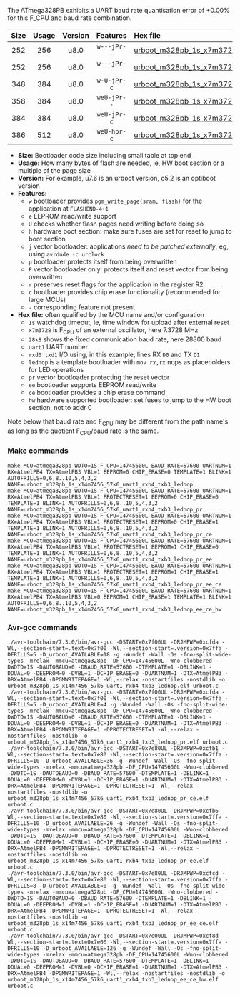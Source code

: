 The ATmega328PB exhibits a UART baud rate quantisation error of +0.00% for this F_CPU and baud rate combination.

|Size|Usage|Version|Features|Hex file|
|:-:|:-:|:-:|:-:|:--|
|252|256|u8.0|`w---jPr--`|[urboot_m328pb_1s_x7m3728_28k8_uart1_rxb4_txb3_lednop.hex](https://raw.githubusercontent.com/stefanrueger/urboot.hex/main/mcus/atmega328pb/watchdog_1_s/external_oscillator_x/%2B7m372800_hz/%2B%2B28k8_baud/uart1_rxb4_txb3/lednop/urboot_m328pb_1s_x7m3728_28k8_uart1_rxb4_txb3_lednop.hex)|
|252|256|u8.0|`w---jPr--`|[urboot_m328pb_1s_x7m3728_28k8_uart1_rxb4_txb3_lednop_pr.hex](https://raw.githubusercontent.com/stefanrueger/urboot.hex/main/mcus/atmega328pb/watchdog_1_s/external_oscillator_x/%2B7m372800_hz/%2B%2B28k8_baud/uart1_rxb4_txb3/lednop/urboot_m328pb_1s_x7m3728_28k8_uart1_rxb4_txb3_lednop_pr.hex)|
|348|384|u8.0|`w-U-jPr-c`|[urboot_m328pb_1s_x7m3728_28k8_uart1_rxb4_txb3_lednop_pr_ce.hex](https://raw.githubusercontent.com/stefanrueger/urboot.hex/main/mcus/atmega328pb/watchdog_1_s/external_oscillator_x/%2B7m372800_hz/%2B%2B28k8_baud/uart1_rxb4_txb3/lednop/urboot_m328pb_1s_x7m3728_28k8_uart1_rxb4_txb3_lednop_pr_ce.hex)|
|358|384|u8.0|`weU-jPr--`|[urboot_m328pb_1s_x7m3728_28k8_uart1_rxb4_txb3_lednop_pr_ee.hex](https://raw.githubusercontent.com/stefanrueger/urboot.hex/main/mcus/atmega328pb/watchdog_1_s/external_oscillator_x/%2B7m372800_hz/%2B%2B28k8_baud/uart1_rxb4_txb3/lednop/urboot_m328pb_1s_x7m3728_28k8_uart1_rxb4_txb3_lednop_pr_ee.hex)|
|384|384|u8.0|`weU-jPr-c`|[urboot_m328pb_1s_x7m3728_28k8_uart1_rxb4_txb3_lednop_pr_ee_ce.hex](https://raw.githubusercontent.com/stefanrueger/urboot.hex/main/mcus/atmega328pb/watchdog_1_s/external_oscillator_x/%2B7m372800_hz/%2B%2B28k8_baud/uart1_rxb4_txb3/lednop/urboot_m328pb_1s_x7m3728_28k8_uart1_rxb4_txb3_lednop_pr_ee_ce.hex)|
|386|512|u8.0|`weU-hpr-c`|[urboot_m328pb_1s_x7m3728_28k8_uart1_rxb4_txb3_lednop_ee_ce_hw.hex](https://raw.githubusercontent.com/stefanrueger/urboot.hex/main/mcus/atmega328pb/watchdog_1_s/external_oscillator_x/%2B7m372800_hz/%2B%2B28k8_baud/uart1_rxb4_txb3/lednop/urboot_m328pb_1s_x7m3728_28k8_uart1_rxb4_txb3_lednop_ee_ce_hw.hex)|

- **Size:** Bootloader code size including small table at top end
- **Usage:** How many bytes of flash are needed, ie, HW boot section or a multiple of the page size
- **Version:** For example, u7.6 is an urboot version, o5.2 is an optiboot version
- **Features:**
  + `w` bootloader provides `pgm_write_page(sram, flash)` for the application at `FLASHEND-4+1`
  + `e` EEPROM read/write support
  + `U` checks whether flash pages need writing before doing so
  + `h` hardware boot section: make sure fuses are set for reset to jump to boot section
  + `j` vector bootloader: applications *need to be patched externally*, eg, using `avrdude -c urclock`
  + `p` bootloader protects itself from being overwritten
  + `P` vector bootloader only: protects itself and reset vector from being overwritten
  + `r` preserves reset flags for the application in the register R2
  + `c` bootloader provides chip erase functionality (recommended for large MCUs)
  + `-` corresponding feature not present
- **Hex file:** often qualified by the MCU name and/or configuration
  + `1s` watchdog timeout, ie, time window for upload after external reset
  + `x7m3728` is F<sub>CPU</sub> of an external oscillator, here 7.3728 MHz
  + `28k8` shows the fixed communication baud rate, here 28800 baud
  + `uart1` UART number
  + `rxd0 txd1` I/O using, in this example, lines RX `D0` and TX `D1`
  + `lednop` is a template bootloader with `mov rx,rx` nops as placeholders for LED operations
  + `pr` vector bootloader protecting the reset vector
  + `ee` bootloader supports EEPROM read/write
  + `ce` bootloader provides a chip erase command
  + `hw` hardware supported bootloader: set fuses to jump to the HW boot section, not to addr 0


Note below that baud rate and F<sub>CPU</sub> may be different from the path name's as long as the quotient F<sub>CPU</sub>/baud rate is the same.

### Make commands
```
make MCU=atmega328pb WDTO=1S F_CPU=14745600L BAUD_RATE=57600 UARTNUM=1 RX=AtmelPB4 TX=AtmelPB3 VBL=1 EEPROM=0 CHIP_ERASE=0 TEMPLATE=1 BLINK=1 AUTOFRILLS=0,6,8..10,5,4,3,2 NAME=urboot_m328pb_1s_x14m7456_57k6_uart1_rxb4_txb3_lednop
make MCU=atmega328pb WDTO=1S F_CPU=14745600L BAUD_RATE=57600 UARTNUM=1 RX=AtmelPB4 TX=AtmelPB3 VBL=1 PROTECTRESET=1 EEPROM=0 CHIP_ERASE=0 TEMPLATE=1 BLINK=1 AUTOFRILLS=0,6,8..10,5,4,3,2 NAME=urboot_m328pb_1s_x14m7456_57k6_uart1_rxb4_txb3_lednop_pr
make MCU=atmega328pb WDTO=1S F_CPU=14745600L BAUD_RATE=57600 UARTNUM=1 RX=AtmelPB4 TX=AtmelPB3 VBL=1 PROTECTRESET=1 EEPROM=0 CHIP_ERASE=1 TEMPLATE=1 BLINK=1 AUTOFRILLS=0,6,8..10,5,4,3,2 NAME=urboot_m328pb_1s_x14m7456_57k6_uart1_rxb4_txb3_lednop_pr_ce
make MCU=atmega328pb WDTO=1S F_CPU=14745600L BAUD_RATE=57600 UARTNUM=1 RX=AtmelPB4 TX=AtmelPB3 VBL=1 PROTECTRESET=1 EEPROM=1 CHIP_ERASE=0 TEMPLATE=1 BLINK=1 AUTOFRILLS=0,6,8..10,5,4,3,2 NAME=urboot_m328pb_1s_x14m7456_57k6_uart1_rxb4_txb3_lednop_pr_ee
make MCU=atmega328pb WDTO=1S F_CPU=14745600L BAUD_RATE=57600 UARTNUM=1 RX=AtmelPB4 TX=AtmelPB3 VBL=1 PROTECTRESET=1 EEPROM=1 CHIP_ERASE=1 TEMPLATE=1 BLINK=1 AUTOFRILLS=0,6,8..10,5,4,3,2 NAME=urboot_m328pb_1s_x14m7456_57k6_uart1_rxb4_txb3_lednop_pr_ee_ce
make MCU=atmega328pb WDTO=1S F_CPU=14745600L BAUD_RATE=57600 UARTNUM=1 RX=AtmelPB4 TX=AtmelPB3 VBL=0 EEPROM=1 CHIP_ERASE=1 TEMPLATE=1 BLINK=1 AUTOFRILLS=0,6,8..10,5,4,3,2 NAME=urboot_m328pb_1s_x14m7456_57k6_uart1_rxb4_txb3_lednop_ee_ce_hw
```

### Avr-gcc commands
```
./avr-toolchain/7.3.0/bin/avr-gcc -DSTART=0x7f00UL -DRJMPWP=0xcfda -Wl,--section-start=.text=0x7f00 -Wl,--section-start=.version=0x7ffa -DFRILLS=5 -D_urboot_AVAILABLE=18 -g -Wundef -Wall -Os -fno-split-wide-types -mrelax -mmcu=atmega328pb -DF_CPU=14745600L -Wno-clobbered -DWDTO=1S -DAUTOBAUD=0 -DBAUD_RATE=57600 -DTEMPLATE=1 -DBLINK=1 -DDUAL=0 -DEEPROM=0 -DVBL=1 -DCHIP_ERASE=0 -DUARTNUM=1 -DTX=AtmelPB3 -DRX=AtmelPB4 -DPGMWRITEPAGE=1 -Wl,--relax -nostartfiles -nostdlib -o urboot_m328pb_1s_x14m7456_57k6_uart1_rxb4_txb3_lednop.elf urboot.c
./avr-toolchain/7.3.0/bin/avr-gcc -DSTART=0x7f00UL -DRJMPWP=0xcfda -Wl,--section-start=.text=0x7f00 -Wl,--section-start=.version=0x7ffa -DFRILLS=5 -D_urboot_AVAILABLE=4 -g -Wundef -Wall -Os -fno-split-wide-types -mrelax -mmcu=atmega328pb -DF_CPU=14745600L -Wno-clobbered -DWDTO=1S -DAUTOBAUD=0 -DBAUD_RATE=57600 -DTEMPLATE=1 -DBLINK=1 -DDUAL=0 -DEEPROM=0 -DVBL=1 -DCHIP_ERASE=0 -DUARTNUM=1 -DTX=AtmelPB3 -DRX=AtmelPB4 -DPGMWRITEPAGE=1 -DPROTECTRESET=1 -Wl,--relax -nostartfiles -nostdlib -o urboot_m328pb_1s_x14m7456_57k6_uart1_rxb4_txb3_lednop_pr.elf urboot.c
./avr-toolchain/7.3.0/bin/avr-gcc -DSTART=0x7e80UL -DRJMPWP=0xcfb1 -Wl,--section-start=.text=0x7e80 -Wl,--section-start=.version=0x7ffa -DFRILLS=10 -D_urboot_AVAILABLE=36 -g -Wundef -Wall -Os -fno-split-wide-types -mrelax -mmcu=atmega328pb -DF_CPU=14745600L -Wno-clobbered -DWDTO=1S -DAUTOBAUD=0 -DBAUD_RATE=57600 -DTEMPLATE=1 -DBLINK=1 -DDUAL=0 -DEEPROM=0 -DVBL=1 -DCHIP_ERASE=1 -DUARTNUM=1 -DTX=AtmelPB3 -DRX=AtmelPB4 -DPGMWRITEPAGE=1 -DPROTECTRESET=1 -Wl,--relax -nostartfiles -nostdlib -o urboot_m328pb_1s_x14m7456_57k6_uart1_rxb4_txb3_lednop_pr_ce.elf urboot.c
./avr-toolchain/7.3.0/bin/avr-gcc -DSTART=0x7e80UL -DRJMPWP=0xcfb6 -Wl,--section-start=.text=0x7e80 -Wl,--section-start=.version=0x7ffa -DFRILLS=10 -D_urboot_AVAILABLE=26 -g -Wundef -Wall -Os -fno-split-wide-types -mrelax -mmcu=atmega328pb -DF_CPU=14745600L -Wno-clobbered -DWDTO=1S -DAUTOBAUD=0 -DBAUD_RATE=57600 -DTEMPLATE=1 -DBLINK=1 -DDUAL=0 -DEEPROM=1 -DVBL=1 -DCHIP_ERASE=0 -DUARTNUM=1 -DTX=AtmelPB3 -DRX=AtmelPB4 -DPGMWRITEPAGE=1 -DPROTECTRESET=1 -Wl,--relax -nostartfiles -nostdlib -o urboot_m328pb_1s_x14m7456_57k6_uart1_rxb4_txb3_lednop_pr_ee.elf urboot.c
./avr-toolchain/7.3.0/bin/avr-gcc -DSTART=0x7e80UL -DRJMPWP=0xcfcd -Wl,--section-start=.text=0x7e80 -Wl,--section-start=.version=0x7ffa -DFRILLS=8 -D_urboot_AVAILABLE=0 -g -Wundef -Wall -Os -fno-split-wide-types -mrelax -mmcu=atmega328pb -DF_CPU=14745600L -Wno-clobbered -DWDTO=1S -DAUTOBAUD=0 -DBAUD_RATE=57600 -DTEMPLATE=1 -DBLINK=1 -DDUAL=0 -DEEPROM=1 -DVBL=1 -DCHIP_ERASE=1 -DUARTNUM=1 -DTX=AtmelPB3 -DRX=AtmelPB4 -DPGMWRITEPAGE=1 -DPROTECTRESET=1 -Wl,--relax -nostartfiles -nostdlib -o urboot_m328pb_1s_x14m7456_57k6_uart1_rxb4_txb3_lednop_pr_ee_ce.elf urboot.c
./avr-toolchain/7.3.0/bin/avr-gcc -DSTART=0x7e00UL -DRJMPWP=0xcf8d -Wl,--section-start=.text=0x7e00 -Wl,--section-start=.version=0x7ffa -DFRILLS=10 -D_urboot_AVAILABLE=126 -g -Wundef -Wall -Os -fno-split-wide-types -mrelax -mmcu=atmega328pb -DF_CPU=14745600L -Wno-clobbered -DWDTO=1S -DAUTOBAUD=0 -DBAUD_RATE=57600 -DTEMPLATE=1 -DBLINK=1 -DDUAL=0 -DEEPROM=1 -DVBL=0 -DCHIP_ERASE=1 -DUARTNUM=1 -DTX=AtmelPB3 -DRX=AtmelPB4 -DPGMWRITEPAGE=1 -Wl,--relax -nostartfiles -nostdlib -o urboot_m328pb_1s_x14m7456_57k6_uart1_rxb4_txb3_lednop_ee_ce_hw.elf urboot.c
```

